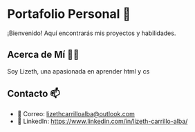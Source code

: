 # Portafolio Personal 🚀

¡Bienvenido! Aquí encontrarás mis proyectos y habilidades.

## Acerca de Mí 👨‍💻

Soy Lizeth, una apasionada en aprender html y cs

## Contacto 📫

- 📧 Correo: lizethcarrilloalba@outlook.com
- 🔗 LinkedIn: https://www.linkedin.com/in/lizeth-carrillo-alba/
